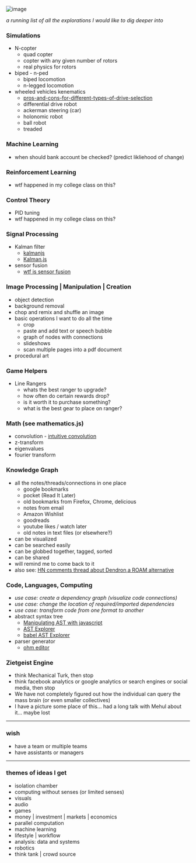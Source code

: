 ![image](https://user-images.githubusercontent.com/1816471/117058416-95c66a80-acec-11eb-887e-fddc40627cdc.png)

_a running list of all the explorations I would like to dig deeper into_

### Simulations
- N-copter
	- quad copter
	- copter with any given number of rotors
	- real physics for rotors
- biped - n-ped
	- biped locomotion
	- n-legged locomotion
- wheeled vehicles kenematics
	- [pros-and-cons-for-different-types-of-drive-selection](https://robohub.org/pros-and-cons-for-different-types-of-drive-selection/)
	- differential drive robot
	- ackerman steering (car)
	- holonomic robot
	- ball robot
	- treaded


### Machine Learning
- when should bank account be checked? (predict likliehood of change)


### Reinforcement Learning
- wtf happened in my college class on this?


### Control Theory
- PID tuning
- wtf happened in my college class on this?


### Signal Processing
- Kalman filter
	- [kalmanjs](https://github.com/wouterbulten/kalmanjs)
	- [Kalman.js](https://github.com/infusion/Kalman.js/)
- sensor fusion
	- [wtf is sensor fusion](https://towardsdatascience.com/wtf-is-sensor-fusion-part-2-the-good-old-kalman-filter-3642f321440)


### Image Processing | Manipulation | Creation
- object detection
- background removal
- chop and remix and shuffle an image
- basic operations I want to do all the time
	- crop
	- paste and add text or speech bubble
	- graph of nodes with connections
	- slideshows
	- scan multiple pages into a pdf document
- procedural art


### Game Helpers
- Line Rangers
	- whats the best ranger to upgrade?
	- how often do certain rewards drop?
	- is it worth it to purchase something?
	- what is the best gear to place on ranger?


### Math (see mathematics.js)
- convolution - [intuitive convolution](https://betterexplained.com/articles/intuitive-convolution/)
- z-transform
- eigenvalues
- fourier transform


### Knowledge Graph
- all the notes/threads/connections in one place
	- google bookmarks
	- pocket (Read It Later)
	- old bookmarks from Firefox, Chrome, delicious
	- notes from email
	- Amazon Wishlist
	- goodreads
	- youtube likes / watch later
	- old notes in text files (or elsewhere?)
- can be visualized
- can be searched easily
- can be globbed together, tagged, sorted
- can be shared
- will remind me to come back to it
- also see: [HN comments thread about Dendron,a ROAM alternative](https://news.ycombinator.com/item?id=23890035)


### Code, Languages, Computing
- *use case: create a dependency graph (visualize code connections)*
- *use case: change the location of required/imported dependencies*
- *use case: transform code from one format to another*
- abstract syntax tree
	- [Manipulating AST with javascript](https://lihautan.com/manipulating-ast-with-javascript/)
	- [AST Explorer](https://github.com/fkling/astexplorer/blob/master/README.md)
	- [babel AST Explorer](https://lihautan.com/babel-ast-explorer/)
- parser generator
	- [ohm editor](https://ohmlang.github.io/editor/)


### Zietgeist Engine
- think Mechanical Turk, then stop
- think facebook analytics or google analytics or search engines or social media, then stop
- We have not completely figured out how the individual can query the mass brain (or even smaller collectives)
- I have a picture some place of this... had a long talk with Mehul about it... maybe lost


---

### wish
- have a team or multiple teams
- have assistants or managers

---

### themes of ideas I get
- isolation chamber
- computing without senses (or limited senses)
- visuals
- audio
- games
- money | investment | markets | economics
- parallel computation
- machine learning
- lifestyle | workflow
- analysis: data and systems
- robotics
- think tank | crowd source